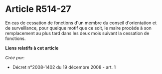 # Article R514-27

En cas de cessation de fonctions d'un membre du conseil d'orientation et de surveillance, pour quelque motif que ce soit, le
maire procède à son remplacement au plus tard dans les deux mois suivant la cessation de fonctions.

**Liens relatifs à cet article**

_Créé par_:

  - Décret n°2008-1402 du 19 décembre 2008 - art. 1
